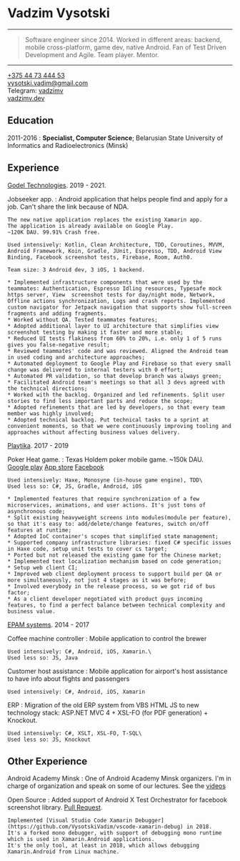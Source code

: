 Vadzim Vysotski
============

----

>  Software engineer since 2014.
>  Worked in different areas: backend, mobile cross-platform, game dev, native Android.
>  Fan of Test Driven Development and Agile. Team player. Mentor.

----

[+375 44 73 444 53](tel:+375447344453) \
vysotski.vadim@gmail.com \
Telegram: [vadzimv](https://t.me/vadzimv/) \
[vadzimv.dev](https://vadzimv.dev/)

Education
---------

2011-2016
:   **Specialist, Computer Science**; Belarusian State University of Informatics and Radioelectronics (Minsk)

Experience
----------

[Godel Technologies](https://www.godeltech.com/). 2019 - 2021.

Jobseeker app. 
:   Android application that helps people find and apply for a job.
    Can't share the link because of NDA.

    The new native application replaces the existing Xamarin app.
    The application is already available on Google Play.
    ~120K DAU. 99.91% Crash free.

    Used intensively: Kotlin, Clean Architecture, TDD, Coroutines, MVVM, Android Framework, Koin, Gradle, JUnit, Espresso, TDD, Android View Binding, Facebook screenshot tests, Firebase, Room, Auth0.
    
    Team size: 3 Android dev, 3 iOS, 1 backend.

    * Implemented infrastructure components that were used by the teammates: Authentication, Espresso Idling resources, Typesafe mock https server, View  screenshot tests for day/night mode, Network, Offline actions synchronization, Logs and crash reports. Implemented custom navigator for Jetpack navigation that supports show full-screen fragments and adding fragments.
    * Worked without QA. Tested teammates features;
    * Adopted additional layer to UI architecture that simplifies view screenshot testing by making it faster and more stable;
    * Reduced UI tests flakiness from 60% to 20%, i.e. only 1 of 5 runs gives you false-negative result;
    * Reviewed teammates' code and was reviewed. Aligned the Android team in used coding and architecture approaches;
    * Automated deployment to Google Play and Firebase so that every small change was delivered to internal testers with 0 effort;
    * Automated PR validation, so that develop branch was always green;
    * Facilitated Android team's meetings so that all 3 devs agreed with the technical directions; 
    * Worked with the backlog. Organized and led refinements. Split user stories to find less important parts and reduce the scope;
    * Adopted refinements that are led by developers, so that every team member was highly involved;
    * Adopted technical backlog. Put technical tasks to a sprint at convenient moments, so that we were continuously improving tooling and approaches without affecting business values delivery.

[Playtika](https://www.playtika.com/). 2017 - 2019

Poker Heat game.
:   Texas Holdem poker mobile game. ~150k DAU. \
    [Google play](https://play.google.com/store/apps/details?id=com.bigblueparrot.pokerfriends&hl=en&gl=US)
    [App store](https://apps.apple.com/us/app/poker-heat-texas-holdem-poker/id480523695)
    [Facebook](https://apps.facebook.com/pokerheat/)

    Used intensively: Haxe, Monosyne (in-house game engine), TDD\
    Used less so: C#, JS, Gradle, Android, iOS

    * Implemented features that require synchronization of a few microservices, animations, and user actions. It's just tons of asynchronous code;
    * Split existing heavyweight screens into modules(module per feature), so that it's easy to: add/delete/change features, switch on/off features at runtime;
    * Adopted IoC container's scopes that simplified state management;
    * Supported company infrastructure libraries: fixed C# specific issues in Haxe code, setup unit tests to cover cs target;
    * Ported but not released the existing game for the Chinese market;
    * Implemented text localization mechanism based on code generation;
    * Setup web client CI;
    * Improved web client deployment process to support build per QA or more simultaneously, not just 4 stages as it was before;
    * Involved everybody in the release process, so we got rid of bus factor;
    * As a client developer negotiated with product guys incoming features, to find a perfect balance between technical complexity and business value.

[EPAM systems](https://www.epam.com/). 2014 - 2017

Coffee machine controller
:   Mobile application to control the brewer

    Used intensively: C#, Android, iOS, Xamarin.\
    Used less so: JS, Java

Customer host assistance
:   Mobile application for airport's host assistance to have info about flights and passengers

    Used intensively: C#, Android, iOS, Xamarin

ERP
:   Migration of the old ERP system from VBS HTML JS to new technology stack: ASP.NET MVC 4 + XSL-FO (for PDF generation) + Knockout.

    Used intensively: C#, XSLT, XSL-FO, T-SQL\
    Used less so: JS, Knockout


Other Experience
--------------------

Android Academy Minsk
:   One of Android Academy Minsk organizers.
    I'm in charge of organization and speak on some of our lectures.
    See the [videos](https://youtube.com/playlist?list=PLUxHOqbz8qZ2OL9QNU6A6pRP-Nmke3OyT)

Open Source
:   Added support of Android X Test Orchestrator for facebook screenshot library.
    [Pull Request](https://github.com/facebook/screenshot-tests-for-android/pull/264).

    Implemented [Visual Studio Code Xamarin Debugger](https://github.com/VysotskiVadim/vscode-xamarin-debug) in 2018.
    It's a forked mono debugger, with support of debugging mono runtime which is used in Xamarin.Android applications.
    It's the only tool, at least in 2018, which allows debugging Xamarin.Android from Linux machine.
